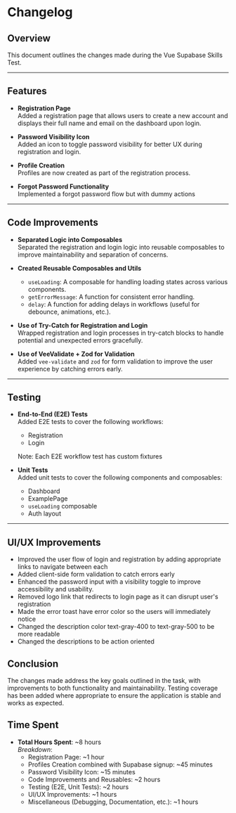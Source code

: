 # Changelog

## Overview

This document outlines the changes made during the Vue Supabase Skills Test.

---

## Features

-   **Registration Page**  
    Added a registration page that allows users to create a new account and displays their full name and email on the dashboard upon login.

-   **Password Visibility Icon**  
    Added an icon to toggle password visibility for better UX during registration and login.

-   **Profile Creation**  
    Profiles are now created as part of the registration process.

-   **Forgot Password Functionality**  
    Implemented a forgot password flow but with dummy actions

---

## Code Improvements

-   **Separated Logic into Composables**  
    Separated the registration and login logic into reusable composables to improve maintainability and separation of concerns.

-   **Created Reusable Composables and Utils**

    -   `useLoading`: A composable for handling loading states across various components.
    -   `getErrorMessage`: A function for consistent error handling.
    -   `delay`: A function for adding delays in workflows (useful for debounce, animations, etc.).

-   **Use of Try-Catch for Registration and Login**  
    Wrapped registration and login processes in try-catch blocks to handle potential and unexpected errors gracefully.

-   **Use of VeeValidate + Zod for Validation**  
    Added `vee-validate` and `zod` for form validation to improve the user experience by catching errors early.

---

## Testing

-   **End-to-End (E2E) Tests**  
    Added E2E tests to cover the following workflows:

    -   Registration
    -   Login

    Note: Each E2E workflow test has custom fixtures

-   **Unit Tests**  
    Added unit tests to cover the following components and composables:
    -   Dashboard
    -   ExamplePage
    -   `useLoading` composable
    -   Auth layout

---

## UI/UX Improvements

-   Improved the user flow of login and registration by adding appropriate links to navigate between each
-   Added client-side form validation to catch errors early
-   Enhanced the password input with a visibility toggle to improve accessibility and usability.
-   Removed logo link that redirects to login page as it can disrupt user's registration
-   Made the error toast have error color so the users will immediately notice
-   Changed the description color text-gray-400 to text-gray-500 to be more readable
-   Changed the descriptions to be action oriented

## Conclusion

The changes made address the key goals outlined in the task, with improvements to both functionality and maintainability. Testing coverage has been added where appropriate to ensure the application is stable and works as expected.

## Time Spent

-   **Total Hours Spent**: ~8 hours  
    _Breakdown_:
    -   Registration Page: ~1 hour
    -   Profiles Creation combined with Supabase signup: ~45 minutes
    -   Password Visibility Icon: ~15 minutes
    -   Code Improvements and Reusables: ~2 hours
    -   Testing (E2E, Unit Tests): ~2 hours
    -   UI/UX Improvements: ~1 hours
    -   Miscellaneous (Debugging, Documentation, etc.): ~1 hours
